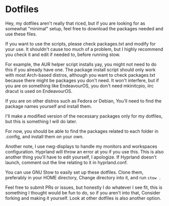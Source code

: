 # Dotfiles
Hey, my dotfiles aren't really that riced, but if you are looking for as somewhat "minimal" setup, feel free to download the packages needed and use these files.

If you want to use the scripts, please check packages.txt and modify for your use. 
It shouldn't cause too much of a problem, but I highly recommend you check it and edit if needed to, before running stow.

For example, the AUR helper script installs yay, you might not need to do this if you already have one.
The package install script should only work with most Arch-based distros, although you want to check packages.txt because there might be packages you don't need.
It won't interfere, but if you are on something like EndeavourOS, you don't need mkinitcpio, iirc dracut is used on EndeavourOS.

If you are on other distros such as Fedora or Debian, You'll need to find the package names yourself and install them.

I'll make a modified version of the necessary packages only for my dotfiles, but this is something I will do later.

For now, you should be able to find the packages related to each folder in .config, and install them on your own.

Another note, I use nwg-displays to handle my monitors and workspaces configuration. Hyprland will throw an error at you if you use this. 
This is also another thing you'll have to edit yourself, I apologize. If Hyprland doesn't launch, comment out the line relating to it in hyprland.conf.

You can use GNU Stow to easily set up these dotfiles. Clone them, preferably in your HOME directory, Change directory into it, and run `stow .`

Feel free to submit PRs or issues, but honestly I do whatever I see fit, this is something I thought would be fun to do, so if you aren't into that,
Consider forking and making it yourself. Look at other dotfiles is also another option. 
